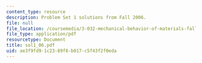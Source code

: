 ```yaml
---
content_type: resource
description: Problem Set 1 solutions from Fall 2006.
file: null
file_location: /coursemedia/3-032-mechanical-behavior-of-materials-fall-2007/ae3f9fd91c2389f8b017c5f43f2f0eda_sol1_06.pdf
file_type: application/pdf
resourcetype: Document
title: sol1_06.pdf
uid: ae3f9fd9-1c23-89f8-b017-c5f43f2f0eda
---
```

